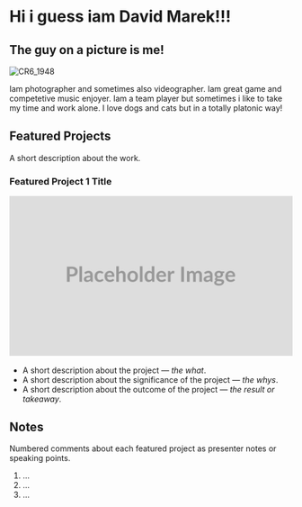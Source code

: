 # Hi i guess iam David Marek!!!
<!-- This is a comment, only visible to the author: Add a link to your presentation. -->
<!-- Presentations do not need to be a PDF, you may link elsewhere, such as Figma, YouTube, etc. -->
<!-- Consider adding navigation to each section (About, Featured Projects, Notes, etc.) -->


## The guy on a picture is me!

![CR6_1948](https://github.com/jgagne/english-for-designers/assets/153546110/6f9f5708-25cb-459a-94cf-cb76ad147aa7)




Iam photographer and sometimes also videographer. Iam great game and competetive music enjoyer. Iam a team player but sometimes i like to take my time and work alone. I love dogs and cats but in a totally platonic way!
## Featured Projects

A short description about the work.

### Featured Project 1 Title

<!-- Use a static poster image or animated GIF, but no video files. Again, keep the image width/height manageable, around 1280x x 720px (16:9 aspect ratio), or a max-width of 1280px. -->

![Write an alternative text description.](img/featured-project-01.png)

- A short description about the project — *the what*.
- A short description about the significance of the project — *the whys*.
- A short description about the outcome of the project — *the result or takeaway*.

<!-- Use the same stucture above for the rest of your featured projects. -->

## Notes

Numbered comments about each featured project as presenter notes or speaking points.

1. …
2. …
3. …
<!-- And so on. -->
